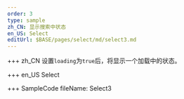 ```yaml
--- 
order: 3
type: sample
zh_CN: 显示搜索中状态
en_US: Select
editUrl: $BASE/pages/select/md/select3.md
---
```


+++ zh_CN
设置<Code>loading</Code>为<Code>true</Code>后，将显示一个加载中的状态。

+++ en_US
Select

+++ SampleCode
fileName: Select3
